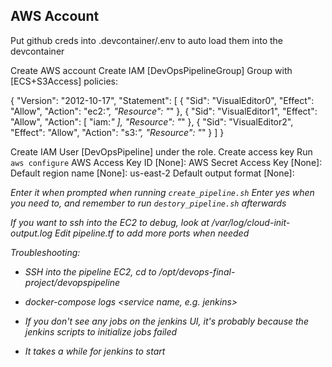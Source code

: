 ## AWS Account

Put github creds into .devcontainer/.env to auto load them into the devcontainer

Create AWS account
Create IAM [DevOpsPipelineGroup] Group with [ECS+S3Access] policies:

{
	"Version": "2012-10-17",
	"Statement": [
		{
			"Sid": "VisualEditor0",
			"Effect": "Allow",
			"Action": "ec2:*",
			"Resource": "*"
		},
		{
			"Sid": "VisualEditor1",
			"Effect": "Allow",
			"Action": [
				"iam:*"
			],
			"Resource": "*"
		},
		{
			"Sid": "VisualEditor2",
			"Effect": "Allow",
			"Action": "s3:*",
			"Resource": "*"
		}
	]
}

Create IAM User [DevOpsPipeline] under the role.
Create access key
    Run `aws configure`
    AWS Access Key ID [None]: <Your key ID>
    AWS Secret Access Key [None]: <Your Key>
    Default region name [None]: us-east-2
    Default output format [None]: <I left it empty>

Enter it when prompted when running `create_pipeline.sh`
Enter yes when you need to, and remember to run `destory_pipeline.sh` afterwards

If you want to ssh into the EC2 to debug, look at /var/log/cloud-init-output.log
Edit pipeline.tf to add more ports when needed

Troubleshooting:
- SSH into the pipeline EC2, cd to /opt/devops-final-project/devopspipeline
- docker-compose logs <service name, e.g. jenkins>

- If you don't see any jobs on the jenkins UI, it's probably because the jenkins scripts to initialize jobs failed
- It takes a while for jenkins to start





